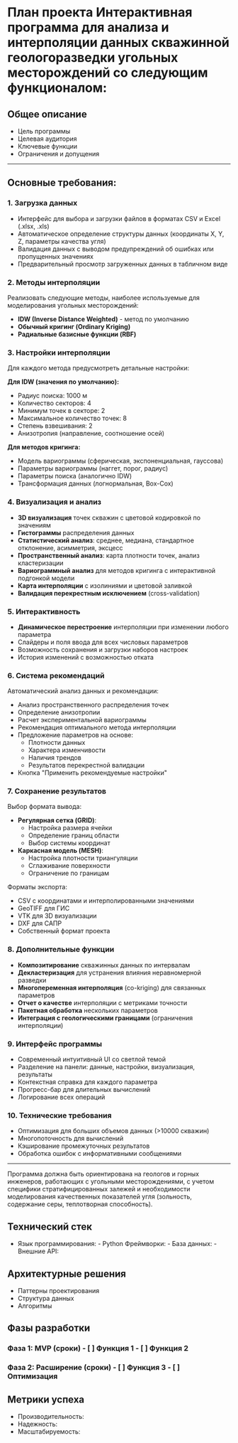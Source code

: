 # План проекта **Интерактивная программа для анализа и интерполяции данных скважинной геологоразведки угольных месторождений со следующим функционалом:**
## Общее описание 
- Цель программы 
- Целевая аудитория 
- Ключевые функции
 - Ограничения и допущения 


---



## Основные требования:

### 1. Загрузка данных
- Интерфейс для выбора и загрузки файлов в форматах CSV и Excel (.xlsx, .xls)
- Автоматическое определение структуры данных (координаты X, Y, Z, параметры качества угля)
- Валидация данных с выводом предупреждений об ошибках или пропущенных значениях
- Предварительный просмотр загруженных данных в табличном виде

### 2. Методы интерполяции
Реализовать следующие методы, наиболее используемые для моделирования угольных месторождений:
- **IDW (Inverse Distance Weighted)** - метод по умолчанию
- **Обычный кригинг (Ordinary Kriging)**
- **Радиальные базисные функции (RBF)**

### 3. Настройки интерполяции
Для каждого метода предусмотреть детальные настройки:

**Для IDW (значения по умолчанию):**
- Радиус поиска: 1000 м
- Количество секторов: 4
- Минимум точек в секторе: 2
- Максимальное количество точек: 8
- Степень взвешивания: 2
- Анизотропия (направление, соотношение осей)

**Для методов кригинга:**
- Модель вариограммы (сферическая, экспоненциальная, гауссова)
- Параметры вариограммы (наггет, порог, радиус)
- Параметры поиска (аналогично IDW)
- Трансформация данных (логнормальная, Box-Cox)

### 4. Визуализация и анализ
- **3D визуализация** точек скважин с цветовой кодировкой по значениям
- **Гистограммы** распределения данных
- **Статистический анализ**: среднее, медиана, стандартное отклонение, асимметрия, эксцесс
- **Пространственный анализ**: карта плотности точек, анализ кластеризации
- **Вариограммный анализ** для методов кригинга с интерактивной подгонкой модели
- **Карта интерполяции** с изолиниями и цветовой заливкой
- **Валидация перекрестным исключением** (cross-validation)

### 5. Интерактивность
- **Динамическое перестроение** интерполяции при изменении любого параметра
- Слайдеры и поля ввода для всех числовых параметров
- Возможность сохранения и загрузки наборов настроек
- История изменений с возможностью отката

### 6. Система рекомендаций
Автоматический анализ данных и рекомендации:
- Анализ пространственного распределения точек
- Определение анизотропии
- Расчет экспериментальной вариограммы
- Рекомендация оптимального метода интерполяции
- Предложение параметров на основе:
  - Плотности данных
  - Характера изменчивости
  - Наличия трендов
  - Результатов перекрестной валидации
- Кнопка "Применить рекомендуемые настройки"

### 7. Сохранение результатов
Выбор формата вывода:
- **Регулярная сетка (GRID)**:
  - Настройка размера ячейки
  - Определение границ области
  - Выбор системы координат
- **Каркасная модель (MESH)**:
  - Настройка плотности триангуляции
  - Сглаживание поверхности
  - Ограничение по границам

Форматы экспорта:
- CSV с координатами и интерполированными значениями
- GeoTIFF для ГИС
- VTK для 3D визуализации
- DXF для САПР
- Собственный формат проекта

### 8. Дополнительные функции
- **Композитирование** скважинных данных по интервалам
- **Декластеризация** для устранения влияния неравномерной разведки
- **Многопеременная интерполяция** (co-kriging) для связанных параметров
- **Отчет о качестве** интерполяции с метриками точности
- **Пакетная обработка** нескольких параметров
- **Интеграция с геологическими границами** (ограничения интерполяции)

### 9. Интерфейс программы
- Современный интуитивный UI со светлой темой
- Разделение на панели: данные, настройки, визуализация, результаты
- Контекстная справка для каждого параметра
- Прогресс-бар для длительных вычислений
- Логирование всех операций

### 10. Технические требования
- Оптимизация для больших объемов данных (>10000 скважин)
- Многопоточность для вычислений
- Кэширование промежуточных результатов
- Обработка ошибок с информативными сообщениями

---

Программа должна быть ориентирована на геологов и горных инженеров, работающих с угольными месторождениями, с учетом специфики стратифицированных залежей и необходимости моделирования качественных показателей угля (зольность, содержание серы, теплотворная способность).

## Технический стек 
- Язык программирования: - Python
 Фреймворки: - База данных: - Внешние API: 
## Архитектурные решения 
- Паттерны проектирования 
- Структура данных
 - Алгоритмы 
## Фазы разработки 
### Фаза 1: MVP (сроки) - [ ] Функция 1 - [ ] Функция 2 
### Фаза 2: Расширение (сроки) - [ ] Функция 3 - [ ] Оптимизация 
## Метрики успеха 
- Производительность: 
- Надежность:
 - Масштабируемость:
